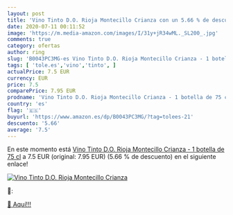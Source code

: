 ```yaml
---
layout: post
title: 'Vino Tinto D.O. Rioja Montecillo Crianza con un 5.66 % de descuento'
date: 2020-07-11 00:11:52
image: 'https://m.media-amazon.com/images/I/31y+jR34wML._SL200_.jpg'
comments: true
category: ofertas
author: ring
slug: 'B0043PC3MG-es Vino Tinto D.O. Rioja Montecillo Crianza - 1 botella de 75 cl'
tags: [ 'tole.es','vino','tinto', ]
actualPrice: 7.5 EUR
currency: EUR
price: 7.5
comparePrice: 7.95 EUR
prodname: 'Vino Tinto D.O. Rioja Montecillo Crianza - 1 botella de 75 cl'
country: 'es'
flag: '🇪🇸'
buyurl: 'https://www.amazon.es/dp/B0043PC3MG/?tag=tolees-21'
descuento: '5.66'
average: '7.5'
---
```


En este momento está [Vino Tinto D.O. Rioja Montecillo Crianza - 1 botella de 75 cl](https://www.amazon.es/dp/B0043PC3MG/?tag=tolees-21) a 7.5 EUR (original: 7.95 EUR) (5.66 %  de descuento) en el siguiente enlace!

[![Vino Tinto D.O. Rioja Montecillo Crianza](https://m.media-amazon.com/images/I/31y+jR34wML._SL200_.jpg)](https://www.amazon.es/dp/B0043PC3MG/?tag=tolees-21)

🔎:


[🛒 Aquí!!!](https://www.amazon.es/dp/B0043PC3MG/?tag=tolees-21)
